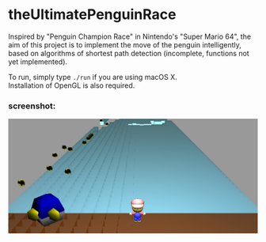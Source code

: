 # theUltimatePenguinRace  
Inspired by "Penguin Champion Race" in Nintendo's "Super Mario 64", the aim of this project is to implement the move of the penguin intelligently, based on algorithms of shortest path detection (incomplete, functions not yet implemented).  

To run, simply type `./run` if you are using macOS X.  
Installation of OpenGL is also required.

### screenshot:
![alt text](https://github.com/takafumihoriuchi/theUltimatePenguinRace/blob/master/shot.png)
